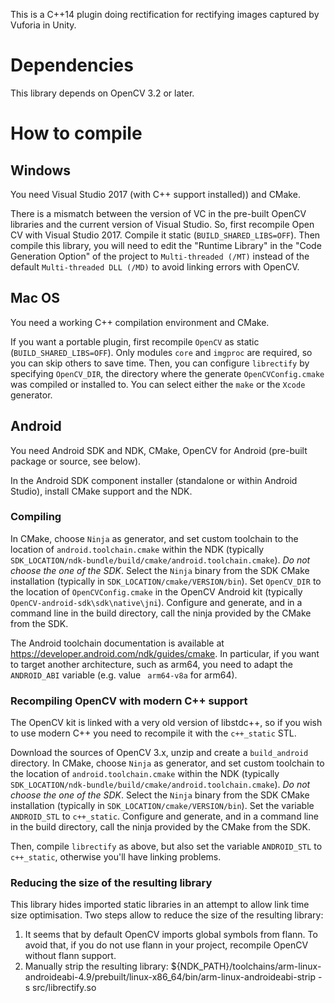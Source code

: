 This is a C++14 plugin doing rectification for rectifying images captured by Vuforia in Unity. 

# Dependencies

This library depends on OpenCV 3.2 or later.

# How to compile

## Windows

You need Visual Studio 2017 (with C++ support installed)) and CMake.

There is a mismatch between the version of VC in the pre-built OpenCV libraries and the current version of Visual Studio.
So, first recompile Open CV with Visual Studio 2017.
Compile it static (`BUILD_SHARED_LIBS=OFF`).
Then compile this library, you will need to edit the "Runtime Library" in the "Code Generation Option" of the project to `Multi-threaded (/MT)` instead of the default `Multi-threaded DLL (/MD)` to avoid linking errors with OpenCV.

## Mac OS

You need a working C++ compilation environment and CMake.

If you want a portable plugin, first recompile `OpenCV` as static (`BUILD_SHARED_LIBS=OFF`).
Only modules `core` and `imgproc` are required, so you can skip others to save time.
Then, you can configure `librectify` by specifying `OpenCV_DIR`, the directory where the generate `OpenCVConfig.cmake` was compiled or installed to.
You can select either the `make` or the `Xcode` generator.

## Android

You need Android SDK and NDK, CMake, OpenCV for Android (pre-built package or source, see below).

In the Android SDK component installer (standalone or within Android Studio), install CMake support and the NDK.

### Compiling

In CMake, choose `Ninja` as generator, and set custom toolchain to the location of `android.toolchain.cmake` within the NDK (typically `SDK_LOCATION/ndk-bundle/build/cmake/android.toolchain.cmake`). *Do not choose the one of the SDK*.
Select the `Ninja` binary from the SDK CMake installation (typically in `SDK_LOCATION/cmake/VERSION/bin`).
Set `OpenCV_DIR` to the location of `OpenCVConfig.cmake` in the OpenCV Android kit (typically `OpenCV-android-sdk\sdk\native\jni`).
Configure and generate, and in a command line in the build directory, call the ninja provided by the CMake from the SDK.

The Android toolchain documentation is available at https://developer.android.com/ndk/guides/cmake.
In particular, if you want to target another architecture, such as arm64, you need to adapt the `ANDROID_ABI` variable (e.g. value ` arm64-v8a` for arm64).

### Recompiling OpenCV with modern C++ support

The OpenCV kit is linked with a very old version of libstdc++, so if you wish to use modern C++ you need to recompile it with the `c++_static` STL.

Download the sources of OpenCV 3.x, unzip and create a `build_android` directory.
In CMake, choose `Ninja` as generator, and set custom toolchain to the location of `android.toolchain.cmake` within the NDK (typically `SDK_LOCATION/ndk-bundle/build/cmake/android.toolchain.cmake`). *Do not choose the one of the SDK*.
Select the `Ninja` binary from the SDK CMake installation (typically in `SDK_LOCATION/cmake/VERSION/bin`).
Set the variable `ANDROID_STL` to `c++_static`.
Configure and generate, and in a command line in the build directory, call the ninja provided by the CMake from the SDK.

Then, compile `librectify` as above, but also set the variable `ANDROID_STL` to `c++_static`, otherwise you'll have linking problems.

### Reducing the size of the resulting library

This library hides imported static libraries in an attempt to allow link time size optimisation. Two steps allow to reduce the size of the resulting library:
1. It seems that by default OpenCV imports global symbols from flann. To avoid that, if you do not use flann in your project, recompile OpenCV without flann support.
1. Manually strip the resulting library:
${NDK_PATH}/toolchains/arm-linux-androideabi-4.9/prebuilt/linux-x86_64/bin/arm-linux-androideabi-strip
-s src/librectify.so


